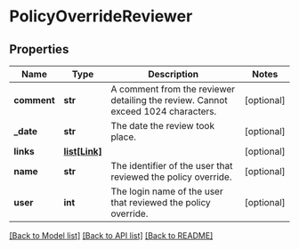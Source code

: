 # PolicyOverrideReviewer

## Properties
Name | Type | Description | Notes
------------ | ------------- | ------------- | -------------
**comment** | **str** | A comment from the reviewer detailing the review. Cannot exceed 1024 characters. | [optional] 
**_date** | **str** | The date the review took place. | [optional] 
**links** | [**list[Link]**](Link.md) |  | [optional] 
**name** | **str** | The identifier of the user that reviewed the policy override. | [optional] 
**user** | **int** | The login name of the user that reviewed the policy override. | [optional] 

[[Back to Model list]](../README.md#documentation-for-models) [[Back to API list]](../README.md#documentation-for-api-endpoints) [[Back to README]](../README.md)


